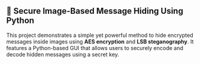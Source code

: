 
## 🔐 Secure Image-Based Message Hiding Using Python

This project demonstrates a simple yet powerful method to hide encrypted messages inside images using **AES encryption** and **LSB steganography**. It features a Python-based GUI that allows users to securely encode and decode hidden messages using a secret key.
